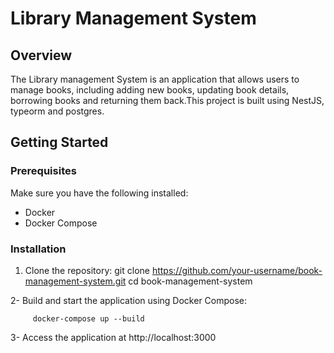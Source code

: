 # Library Management System

## Overview

The Library management System is an application that allows users to manage books, including adding new books, updating book details, borrowing books and returning them back.This project is built using NestJS, typeorm and postgres.

## Getting Started

### Prerequisites

Make sure you have the following installed:

- Docker
- Docker Compose
### Installation

1. Clone the repository:
   git clone https://github.com/your-username/book-management-system.git
   cd book-management-system

2- Build and start the application using Docker Compose:

         docker-compose up --build

3- Access the application at http://localhost:3000
